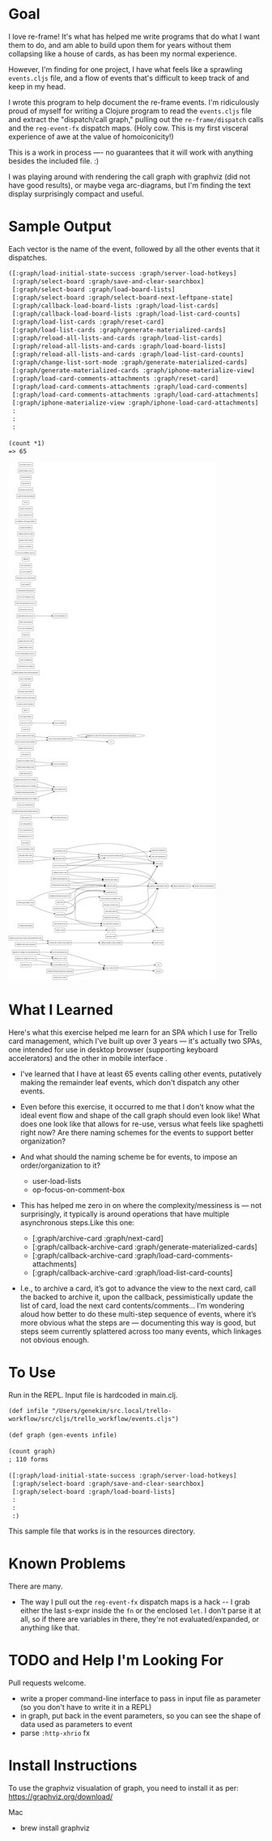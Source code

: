 # Goal

I love re-frame!  It's what has helped me write programs that do what I want them to do, and am able to build upon them for years without them collapsing like a house of cards, as has been my normal experience.

However, I'm finding for one project, I have what feels like a sprawling `events.cljs` file, and a flow of events that's difficult to keep track of and keep in my head.

I wrote this program to help document the re-frame events.  I'm ridiculously proud of myself for writing a Clojure program to read the `events.cljs` file and extract the "dispatch/call graph," pulling out the `re-frame/dispatch` calls and the `reg-event-fx` dispatch maps.  (Holy cow. This is my first visceral experience of awe at the  value of homoiconicity!)

This is a work in process —- no guarantees that it will work with anything besides the included file.  :)  

I was playing around with rendering the call graph with graphviz (did not have good results), or maybe vega arc-diagrams, but I'm finding the text display surprisingly compact and useful.


# Sample Output

Each vector is the name of the event, followed by all the other events that it dispatches.


```
([:graph/load-initial-state-success :graph/server-load-hotkeys]
 [:graph/select-board :graph/save-and-clear-searchbox]
 [:graph/select-board :graph/load-board-lists]
 [:graph/select-board :graph/select-board-next-leftpane-state]
 [:graph/callback-load-board-lists :graph/load-list-cards]
 [:graph/callback-load-board-lists :graph/load-list-card-counts]
 [:graph/load-list-cards :graph/reset-card]
 [:graph/load-list-cards :graph/generate-materialized-cards]
 [:graph/reload-all-lists-and-cards :graph/load-list-cards]
 [:graph/reload-all-lists-and-cards :graph/load-board-lists]
 [:graph/reload-all-lists-and-cards :graph/load-list-card-counts]
 [:graph/change-list-sort-mode :graph/generate-materialized-cards]
 [:graph/generate-materialized-cards :graph/iphone-materialize-view]
 [:graph/load-card-comments-attachments :graph/reset-card]
 [:graph/load-card-comments-attachments :graph/load-card-comments]
 [:graph/load-card-comments-attachments :graph/load-card-attachments]
 [:graph/iphone-materialize-view :graph/iphone-load-card-attachments]
 :
 :
 :

(count *1)
=> 65
```

![Graph rendered in graphviz](save.png)


# What I Learned

Here's what this exercise helped me learn for an SPA which I use for Trello card management, which I've built up over 3 years — it's actually two SPAs, one intended for use in desktop browser (supporting keyboard accelerators) and the other in mobile interface .

- I've learned that I have at least 65 events calling other events,  putatively making the remainder leaf events, which don't dispatch any other events.
- Even before this exercise, it occurred to me that I don't know what the ideal event flow and shape of the call graph should even look like!  What does one look like that allows for re-use, versus what feels like spaghetti right now?  Are there naming schemes for the events to support better organization?
- And what should the naming scheme be for events, to impose an order/organization to it?
    - user-load-lists
    - op-focus-on-comment-box


- This has helped me zero in on where the complexity/messiness is — not surprisingly, it typically is around operations that have multiple asynchronous steps.Like this one:
    -  [:graph/archive-card :graph/next-card]
    -  [:graph/callback-archive-card :graph/generate-materialized-cards]
    -  [:graph/callback-archive-card :graph/load-card-comments-attachments]
    -  [:graph/callback-archive-card :graph/load-list-card-counts]
- I.e., to archive a card, it’s got to advance the view to the next card, call the backed to archive it, upon the callback, pessimistically update the list of card, load the next card contents/comments… I’m wondering aloud how better to do these multi-step sequence of events, where it’s more obvious what the steps are — documenting this way is good, but steps seem currently splattered across too many events, which linkages not obvious enough.

# To Use

Run in the REPL.  Input file is hardcoded in main.clj.

```
(def infile "/Users/genekim/src.local/trello-workflow/src/cljs/trello_workflow/events.cljs")

(def graph (gen-events infile)

(count graph)
; 110 forms

([:graph/load-initial-state-success :graph/server-load-hotkeys]
 [:graph/select-board :graph/save-and-clear-searchbox]
 [:graph/select-board :graph/load-board-lists]
 :
 :
 :)

```

This sample file that works is in the resources directory.

# Known Problems

There are many.

- The way I pull out the `reg-event-fx` dispatch maps is a hack -- I grab either the last s-expr inside the `fn` or the enclosed `let`.  I don't parse it at all, so if there are variables in there, they're not evaluated/expanded, or anything like that.


# TODO and Help I'm Looking For

Pull requests welcome.

- write a proper command-line interface to pass in input file as parameter (so you don't have to write it in a REPL)
- in graph, put back in the event parameters, so you can see the shape of data used as parameters to event
- parse `:http-xhrio` fx


# Install Instructions

To use the graphviz visualation of graph, you need to install it as per: https://graphviz.org/download/

Mac

- brew install graphviz